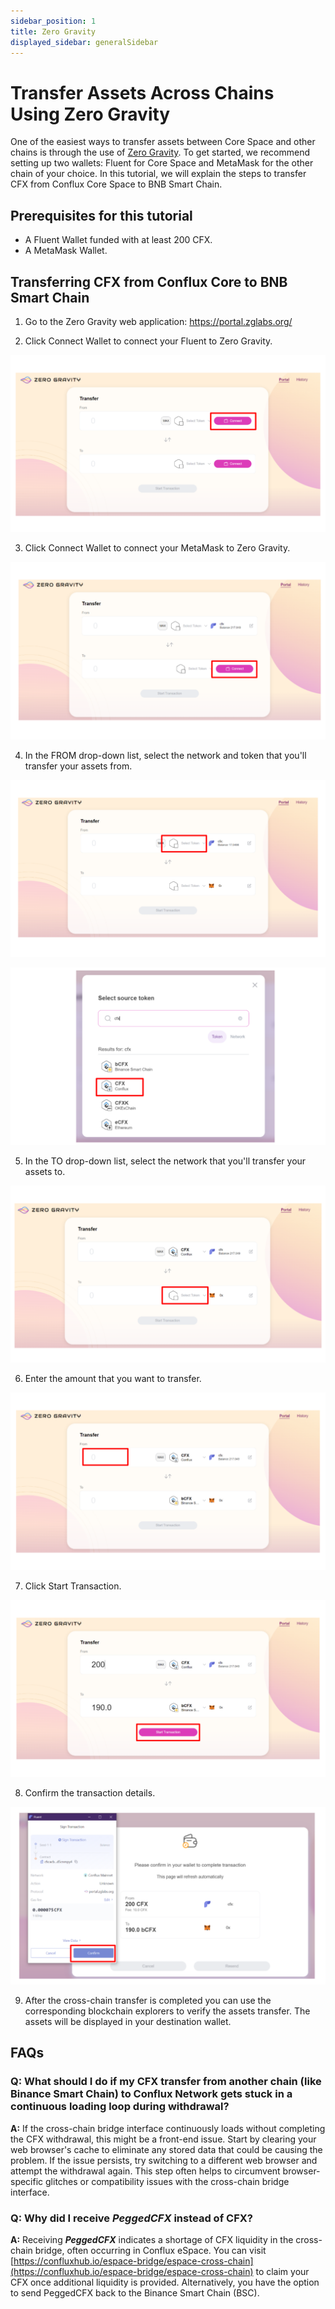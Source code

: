 ```yaml
---
sidebar_position: 1
title: Zero Gravity
displayed_sidebar: generalSidebar
---
```


# Transfer Assets Across Chains Using Zero Gravity

One of the easiest ways to transfer assets between Core Space and other chains is through the use of [Zero Gravity](https://portal.zglabs.org/).
To get started, we recommend setting up two wallets: Fluent for Core Space and MetaMask for the other chain of your choice.
In this tutorial, we will explain the steps to transfer CFX from Conflux Core Space to BNB Smart Chain.

## Prerequisites for this tutorial

- A Fluent Wallet funded with at least 200 CFX.
- A MetaMask Wallet.

## Transferring CFX from Conflux Core to BNB Smart Chain

1. Go to the Zero Gravity web application: https://portal.zglabs.org/

2. Click Connect Wallet to connect your Fluent to Zero Gravity.

![zg1](./img/zerogravity1.png)

3. Click Connect Wallet to connect your MetaMask to Zero Gravity.

![zg2](./img/zerogravity2.png)

4. In the FROM drop-down list, select the network and token that you'll transfer your assets from.

![zg3](./img/zerogravity3.png)

![zg4](./img/zerogravity4.png)

5. In the TO drop-down list, select the network that you'll transfer your assets to.

![zg5](./img/zerogravity5.png)

6. Enter the amount that you want to transfer.

![zg7](./img/zerogravity7.png)

7. Click Start Transaction.

![zg8](./img/zerogravity8.png)

8. Confirm the transaction details.

![zg9](./img/zerogravity9.png)

9. After the cross-chain transfer is completed you can use the corresponding blockchain explorers to verify the assets transfer. The assets will be displayed in your destination wallet.

## FAQs

### Q: What should I do if my CFX transfer from another chain (like Binance Smart Chain) to Conflux Network gets stuck in a continuous loading loop during withdrawal?

**A:** If the cross-chain bridge interface continuously loads without completing the CFX withdrawal, this might be a front-end issue. Start by clearing your web browser's cache to eliminate any stored data that could be causing the problem. If the issue persists, try switching to a different web browser and attempt the withdrawal again. This step often helps to circumvent browser-specific glitches or compatibility issues with the cross-chain bridge interface.

### Q: Why did I receive _**PeggedCFX**_ instead of CFX?

**A:** Receiving _**PeggedCFX**_ indicates a shortage of CFX liquidity in the cross-chain bridge, often occurring in Conflux eSpace. You can visit [https://confluxhub.io/espace-bridge/espace-cross-chain](https://confluxhub.io/espace-bridge/espace-cross-chain) to claim your CFX once additional liquidity is provided. Alternatively, you have the option to send PeggedCFX back to the Binance Smart Chain (BSC).
